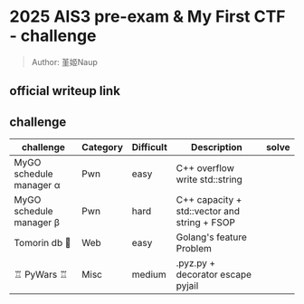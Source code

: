 # 2025 AIS3 pre-exam & My First CTF - challenge
> Author: 堇姬Naup

## official writeup link

## challenge
| challenge | Category | Difficult | Description | solve |
|-----------|----------|-----------|-------------|-------|
| MyGO schedule manager α | Pwn | easy | C++ overflow write std::string | | 
| MyGO schedule manager β | Pwn | hard | C++ capacity + std::vector and string + FSOP | |
| Tomorin db 🐧 | Web | easy | Golang's feature Problem | |
| ♖ PyWars ♖ | Misc | medium | .pyz.py + decorator escape pyjail | |
